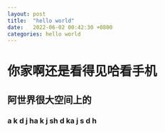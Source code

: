 ```yaml
---
layout: post
title:  "hello world"
date:   2022-06-02 00:42:30 +0800
categories: hello world
---
```

 
# 你家啊还是看得见哈看手机
## 阿世界很大空间上的
### a k d j ha k j sh d ka j s d h